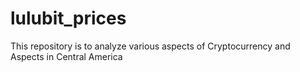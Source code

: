 # lulubit_prices
 This repository is to analyze various aspects of Cryptocurrency and Aspects in Central America
